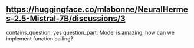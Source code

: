 ## https://huggingface.co/mlabonne/NeuralHermes-2.5-Mistral-7B/discussions/3

contains_question: yes
question_part: Model is amazing, how can we implement function calling?